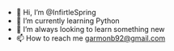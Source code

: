 - 👋 Hi, I’m @InfirtleSpring
- 🌱 I’m currently learning Python
- 💞️ I’m always looking to learn something new
- 📫 How to reach me garmonb92@gmail.com

<!---
InfirtleSpring/InfirtleSpring is a ✨ special ✨ repository because its `README.md` (this file) appears on your GitHub profile.
You can click the Preview link to take a look at your changes.
--->
